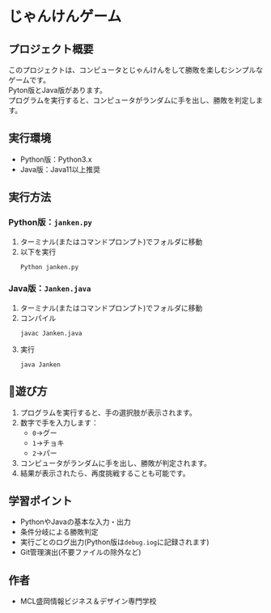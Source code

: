 # じゃんけんゲーム
## プロジェクト概要
このプロジェクトは、コンピュータとじゃんけんをして勝敗を楽しむシンプルなゲームです。  
Pyton版とJava版があります。  
プログラムを実行すると、コンピュータがランダムに手を出し、勝敗を判定します。  
## 実行環境
- Python版：Python3.x  
- Java版：Java11以上推奨  
## 実行方法
### Python版：`janken.py`
1. ターミナル(またはコマンドプロンプト)でフォルダに移動  
2. 以下を実行  
    ```
    Python janken.py
    ```
### Java版：`Janken.java`
1. ターミナル(またはコマンドプロンプト)でフォルダに移動  
2. コンパイル  
    ```
    javac Janken.java
    ```
3. 実行  
    ```
    java Janken
    ```
## 🔗遊び方  
1. プログラムを実行すると、手の選択肢が表示されます。  
2. 数字で手を入力します：  
    - `0`→グー  
    - `1`→チョキ
    - `2`→パー
3. コンピュータがランダムに手を出し、勝敗が判定されます。
4. 結果が表示されたら、再度挑戦することも可能です。  
## 学習ポイント  
- PythonやJavaの基本な入力・出力  
- 条件分岐による勝敗判定
- 実行ごとのログ出力(Python版は`debug.iog`に記録されます)  
- Git管理演出(不要ファイルの除外など)  
## 作者  
- MCL盛岡情報ビジネス＆デザイン専門学校